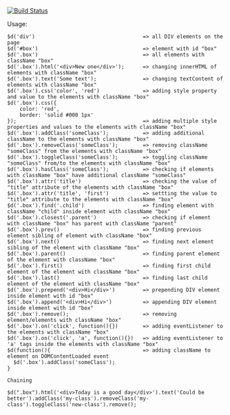 [![Build Status](https://travis-ci.org/dmitriyakkerman/dom-library.svg?branch=master)](https://travis-ci.org/dmitriyakkerman/dom-library)

Usage:      
 
    $d('div')                                   => all DIV elements on the page
    $d('#box')                                  => element with id "box"
    $d('.box')                                  => all elements with className "box"          
    $d('.box').html('<div>New one</div>');      => changing innerHTML of elements with className "box"  
    $d('.box').text('Some text');               => changing textContent of elements with className "box"     
    $d('.box').css('color', 'red')              => adding style property and value to the elements with className "box"
    $d('.box').css({
        color: 'red', 
        border: 'solid #000 1px'
    });                                         => adding multiple style properties and values to the elements with className "box"
    $d('.box').addClass('someClass');           => adding additional className to the elements with className "box"        
    $d('.box').removeClass('someClass');        => removing className "someClass" from the elements with className "box"              
    $d('.box').toggleClass('someClass');        => toggling className "someClass" from/to the elements with className "box"
    $d('.box').hasClass('someClass');           => checking if elements with className "box" have additional className "someClass"
    $d('.box').attr('title')                    => checking the value of "title" attribute of the elements with className "box"
    $d('.box').attr('title', 'first')           => settting the value to "title" attribute to the elements with className "box"
    $d('.box').find('.child')                   => finding element with className "child" inside element with className "box"
    $d('.box').closest('.parent')               => checking if element with className "box" has parent with className "parent"
    $d('.box').prev()                           => finding previous element sibling of element with className "box"
    $d('.box').next()                           => finding next element sibling of the element with className "box"
    $d('.box').parent()                         => finding parent element of the element with className "box"
    $d('.box').first()                          => finding first child element of the element with className "box"
    $d('.box').last()                           => finding last child element of the element with className "box"
    $d('.box').prepend('<div>Hi</div>')         => prepending DIV element inside element with id "box"
    $d('.box').append('<div>Hi</div>')          => appending DIV element inside element with id "box"  
    $d('.box').remove();                        => removing element/elements with className "box"
    $d('.box').on('click', function(){})        => adding eventListener to the elements with className "box"
    $d('.box').on('click', 'a', function(){})   => adding eventListener to 'a' tags inside the elements with className "box"
    $d(function(){                              => adding className to element on DOMContentLoaded event
      $d('.box').addClass('someClass');
    }    
        
    Chaining
        
    $d(".box").html('<div>Today is a good day</div>').text('Could be better').addClass('my-class').removeClass('my-class').toggleClass('new-class').remove();    
    
